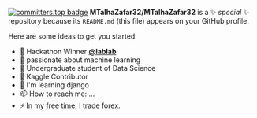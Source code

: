 [![committers.top badge](https://user-badge.committers.top/pakistan_private/MTalhaZafar32.svg)](https://user-badge.committers.top/pakistan_private/MTalhaZafar32)
**MTalhaZafar32/MTalhaZafar32** is a ✨ _special_ ✨ repository because its `README.md` (this file) appears on your GitHub profile.

Here are some ideas to get you started:
- 🥈 Hackathon Winner **[@lablab](https://lablab.ai/event/llama-2-hackathon-with-clarifai/team-fingu/fingu-your-own-personal-finance-assistant)**
- 🔭 passionate about machine learning
- 🌱 Undergraduate student of Data Science
- 🌱 Kaggle Contributor
- 🧠 I'm learning django
- 📫 How to reach me: ...
- ⚡ In my free time, I trade forex.
